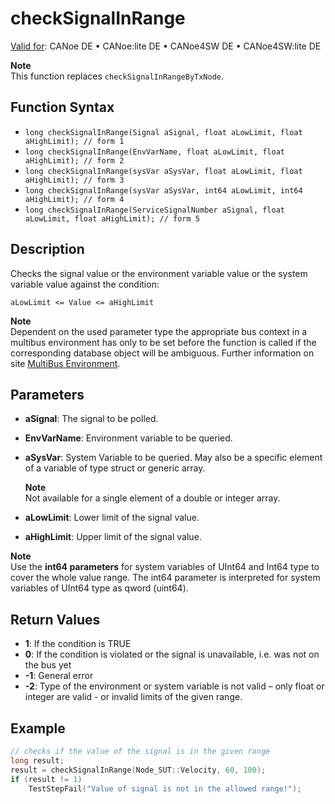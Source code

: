 # checkSignalInRange

[Valid for](../../../Shared/FeatureAvailability.md): CANoe DE • CANoe:lite DE • CANoe4SW DE • CANoe4SW:lite DE

**Note**  
This function replaces `checkSignalInRangeByTxNode`.

## Function Syntax

- `long checkSignalInRange(Signal aSignal, float aLowLimit, float aHighLimit); // form 1`
- `long checkSignalInRange(EnvVarName, float aLowLimit, float aHighLimit); // form 2`
- `long checkSignalInRange(sysVar aSysVar, float aLowLimit, float aHighLimit); // form 3`
- `long checkSignalInRange(sysVar aSysVar, int64 aLowLimit, int64 aHighLimit); // form 4`
- `long checkSignalInRange(ServiceSignalNumber aSignal, float aLowLimit, float aHighLimit); // form 5`

## Description

Checks the signal value or the environment variable value or the system variable value against the condition:

`aLowLimit <= Value <= aHighLimit`

**Note**  
Dependent on the used parameter type the appropriate bus context in a multibus environment has only to be set before the function is called if the corresponding database object will be ambiguous. Further information on site [MultiBus Environment](../../../Shared/CAPL/General/TestMultiBusEnvironment.md).

## Parameters

- **aSignal**: The signal to be polled.
- **EnvVarName**: Environment variable to be queried.
- **aSysVar**: System Variable to be queried. May also be a specific element of a variable of type struct or generic array.

  **Note**  
  Not available for a single element of a double or integer array.

- **aLowLimit**: Lower limit of the signal value.
- **aHighLimit**: Upper limit of the signal value.

**Note**  
Use the **int64 parameters** for system variables of UInt64 and Int64 type to cover the whole value range. The int64 parameter is interpreted for system variables of UInt64 type as qword (uint64).

## Return Values

- **1**: If the condition is TRUE
- **0**: If the condition is violated or the signal is unavailable, i.e. was not on the bus yet
- **-1**: General error
- **-2**: Type of the environment or system variable is not valid – only float or integer are valid - or invalid limits of the given range.

## Example

```c
// checks if the value of the signal is in the given range
long result;
result = checkSignalInRange(Node_SUT::Velocity, 60, 100);
if (result != 1)
    TestStepFail("Value of signal is not in the allowed range!");
```

